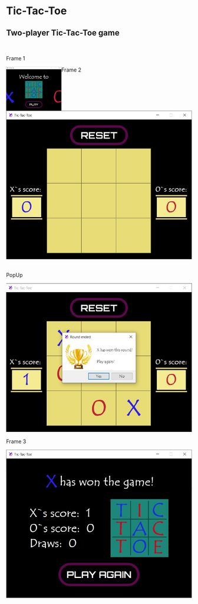 <!-- <style>
    h1 {
        color: Purple;
        font-weight: bold;
    }

    h2 {
        color: white;
        font-size: 1.6em;
    }

    .container-1 {
        display: flex;
    }

    .frame1 {
        width: 48%;
    }  

    p {
        color: white;
        text-align: center;
        font-size: 1.5em;
        font-weight: bold;
    }
    
    .frame2 {
        width: 48%;
        margin-left: 1.3em;
    }

    .container-2 {
        display: flex;
    }

    .popup {
        width: 48%;
    }

    .frame3 {
        width: 48%;
        margin-left: 1.3em;
    }

</style> -->
<h1>Tic-Tac-Toe</h1>
<h2>Two-player Tic-Tac-Toe game</h2>
<br>

<div class="container-1">
    <div class="frame1">
        <p>Frame 1</p>
        <img align="left" width="150" src="README_img/frame1.png">
    </div>
    <div class="frame2">
        <p>Frame 2</p>
        <img src="README_img/frame2.png">
    </div>
</div>

<br>

<div class="container-2">
    <div class="popup">
        <p>PopUp</p>
        <img src="README_img/popup.png">
    </div>
    <div class="frame3">
        <p>Frame 3</p>
        <img src="README_img/frame3.png">
    </div>
</div>




